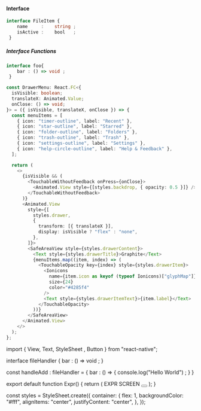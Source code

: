 #### Interface

```Typescript
interface FileItem {
    name     :    string ; 
    isActive :    bool   ; 
 }

```

##### Interface Functions  

```Typescript
interface foo{
    bar : () => void ; 
 }

```

```typescript
const DrawerMenu: React.FC<{
  isVisible: boolean;
  translateX: Animated.Value;
  onClose: () => void;
}> = ({ isVisible, translateX, onClose }) => {
  const menuItems = [
    { icon: "timer-outline", label: "Recent" },
    { icon: "star-outline", label: "Starred" },
    { icon: "folder-outline", label: "Folders" },
    { icon: "trash-outline", label: "Trash" },
    { icon: "settings-outline", label: "Settings" },
    { icon: "help-circle-outline", label: "Help & Feedback" },
  ];

  return (
    <>
      {isVisible && (
        <TouchableWithoutFeedback onPress={onClose}>
          <Animated.View style={[styles.backdrop, { opacity: 0.5 }]} />
        </TouchableWithoutFeedback>
      )}
      <Animated.View
        style={[
          styles.drawer,
          {
            transform: [{ translateX }],
            display: isVisible ? "flex" : "none",
          },
        ]}>
        <SafeAreaView style={styles.drawerContent}>
          <Text style={styles.drawerTitle}>Graphite</Text>
          {menuItems.map((item, index) => (
            <TouchableOpacity key={index} style={styles.drawerItem}>
              <Ionicons
                name={item.icon as keyof (typeof Ionicons)["glyphMap"]}
                size={24}
                color="#4285f4"
              />
              <Text style={styles.drawerItemText}>{item.label}</Text>
            </TouchableOpacity>
          ))}
        </SafeAreaView>
      </Animated.View>
    </>
  );
};
```



import { View, Text, StyleSheet  , Button } from "react-native";



interface fileHandler {
  bar : () => void ; 
}

const handleAdd : fileHandler = { 
  bar : () => {
    console.log("Hello World") ; 
  }
}

export default function Expr() {
  return (
    <View style={styles.container}>
      <Text>EXPR SCREEN</Text>
      <Button onPress={handleAdd.bar} title="pressme">  </Button>
    </View>
  );
}

const styles = StyleSheet.create({
  container: {
    flex: 1,
    backgroundColor: "#fff",
    alignItems: "center",
    justifyContent: "center",
  },
});
